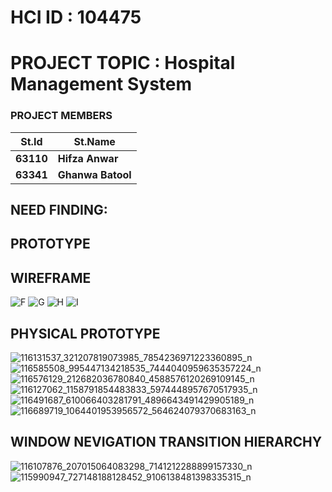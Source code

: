 # HCI ID : 104475 #
# PROJECT TOPIC : Hospital Management System #
### PROJECT MEMBERS ###
| **St.Id**   | **St.Name** |
|-------------|-------------|
|**63110**    | **Hifza Anwar**  |
|**63341**    | **Ghanwa Batool**|

## NEED FINDING: ##

## PROTOTYPE ##
## WIREFRAME ##
![F](https://user-images.githubusercontent.com/61615948/88858588-a43d9e00-d211-11ea-95fc-80122f326e4a.PNG)
![G](https://user-images.githubusercontent.com/61615948/88858603-aa337f00-d211-11ea-9d06-af10bb6eef81.PNG)
![H](https://user-images.githubusercontent.com/61615948/88858615-aef83300-d211-11ea-8618-f7773db7b128.PNG)
![I](https://user-images.githubusercontent.com/61615948/88858625-b3245080-d211-11ea-982e-57cc49548fc4.PNG)

## PHYSICAL PROTOTYPE ##

![116131537_321207819073985_7854236971223360895_n](https://user-images.githubusercontent.com/61615948/88858076-e4e8e780-d210-11ea-8f28-4362ac7d6d7e.jpg)
![116585508_995447134218535_7444040959635357224_n](https://user-images.githubusercontent.com/61615948/88858083-e87c6e80-d210-11ea-985a-24a63b87e697.jpg)
![116576129_212682036780840_4588576120269109145_n](https://user-images.githubusercontent.com/61615948/88858093-ec0ff580-d210-11ea-9d03-7a95d4312264.jpg)
![116127062_1158791854483833_5974448957670517935_n](https://user-images.githubusercontent.com/61615948/88858102-efa37c80-d210-11ea-9269-4fffa90aa068.jpg)
![116491687_610066403281791_4896643491429905189_n](https://user-images.githubusercontent.com/61615948/88858112-f205d680-d210-11ea-90aa-38de47594f6a.jpg)
![116689719_1064401953956572_564624079370683163_n](https://user-images.githubusercontent.com/61615948/88858118-f500c700-d210-11ea-889b-886d8da948cd.jpg)

## WINDOW NEVIGATION TRANSITION HIERARCHY ##
![116107876_207015064083298_7141212288899157330_n](https://user-images.githubusercontent.com/61615948/88843053-ea870300-d1f9-11ea-967d-7111fe2957bd.jpg)
![115990947_727148188128452_9106138481398335315_n](https://user-images.githubusercontent.com/61615948/88843083-f5da2e80-d1f9-11ea-879c-4bac5d95f422.jpg)
 
